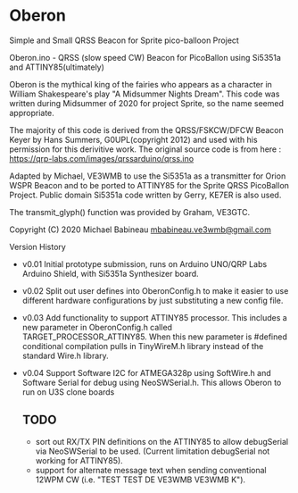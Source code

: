 # Oberon
 Simple and Small QRSS Beacon for Sprite pico-balloon Project
 
 Oberon.ino - QRSS (slow speed CW) Beacon for PicoBallon using Si5351a and ATTINY85(ultimately)

  Oberon is the mythical king of the fairies who appears as a character in William Shakespeare's play "A Midsummer Nights Dream".
  This code was written during Midsummer of 2020 for project Sprite, so the name seemed appropriate.

  The majority of this code is derived from the QRSS/FSKCW/DFCW Beacon Keyer by Hans Summers, G0UPL(copyright 2012)
  and used with his permission for this derivitive work. The original source code is from here :
  https://qrp-labs.com/images/qrssarduino/qrss.ino

  Adapted by Michael, VE3WMB to use the Si5351a as a transmitter for Orion WSPR Beacon and to be ported to ATTINY85 for the
  Sprite QRSS PicoBallon Project. Public domain Si5351a code written by Gerry, KE7ER is also used.

  The transmit_glyph() function was provided by Graham, VE3GTC.

  Copyright (C) 2020 Michael Babineau <mbabineau.ve3wmb@gmail.com>

Version History
- v0.01 Initial prototype submission, runs on Arduino UNO/QRP Labs Arduino Shield, with Si5351a Synthesizer board.
- v0.02 Split out user defines into OberonConfig.h to make it easier to use different hardware configurations by just substituting
  a new config file. 
- v0.03 Add functionality to support ATTINY85 processor. This includes a new parameter in OberonConfig.h called TARGET_PROCESSOR_ATTINY85.
  When this new parameter is #defined conditional compilation pulls in TinyWireM.h library instead of the standard Wire.h library.
- v0.04 Support Software I2C for ATMEGA328p using SoftWire.h and Software Serial for debug using NeoSWSerial.h. This allows Oberon to run on U3S clone boards 
  
  TODO
  ---
  - sort out RX/TX PIN definitions on the ATTINY85 to allow debugSerial via NeoSWSerial to be used. (Current limitation debugSerial not working for ATTINY85). 
  - support for alternate message text when sending conventional 12WPM CW (i.e. "TEST TEST DE VE3WMB VE3WMB K").